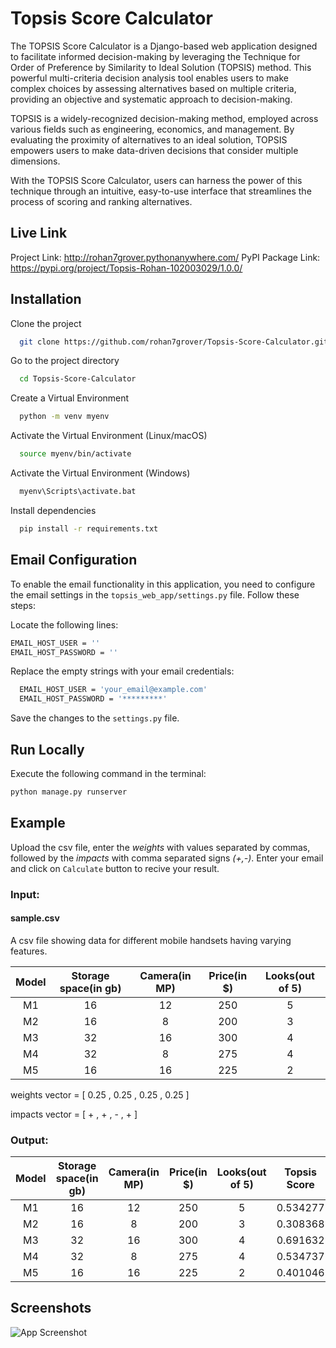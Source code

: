# Topsis Score Calculator

The TOPSIS Score Calculator is a Django-based web application designed to facilitate informed decision-making by leveraging the Technique for Order of Preference by Similarity to Ideal Solution (TOPSIS) method. This powerful multi-criteria decision analysis tool enables users to make complex choices by assessing alternatives based on multiple criteria, providing an objective and systematic approach to decision-making.

TOPSIS is a widely-recognized decision-making method, employed across various fields such as engineering, economics, and management. By evaluating the proximity of alternatives to an ideal solution, TOPSIS empowers users to make data-driven decisions that consider multiple dimensions.

With the TOPSIS Score Calculator, users can harness the power of this technique through an intuitive, easy-to-use interface that streamlines the process of scoring and ranking alternatives.

## Live Link

Project Link: http://rohan7grover.pythonanywhere.com/
PyPI Package Link: https://pypi.org/project/Topsis-Rohan-102003029/1.0.0/

## Installation

Clone the project

```bash
  git clone https://github.com/rohan7grover/Topsis-Score-Calculator.git
```

Go to the project directory

```bash
  cd Topsis-Score-Calculator
```

Create a Virtual Environment

```bash
  python -m venv myenv
```

Activate the Virtual Environment (Linux/macOS)

```bash
  source myenv/bin/activate
```

Activate the Virtual Environment (Windows)

```bash
  myenv\Scripts\activate.bat
```

Install dependencies

```bash
  pip install -r requirements.txt
```

## Email Configuration

To enable the email functionality in this application, you need to configure the email settings in the `topsis_web_app/settings.py` file. Follow these steps:

Locate the following lines:

```bash
EMAIL_HOST_USER = ''
EMAIL_HOST_PASSWORD = ''
```

Replace the empty strings with your email credentials:

```bash
  EMAIL_HOST_USER = 'your_email@example.com'
  EMAIL_HOST_PASSWORD = '*********'
```

Save the changes to the `settings.py` file.

## Run Locally

Execute the following command in the terminal:

```bash
python manage.py runserver
```

## Example

Upload the csv file, enter the _weights_ with values separated by commas, followed by the _impacts_ with comma separated signs _(+,-)_.
Enter your email and click on `Calculate` button to recive your result.

### Input:

#### sample.csv

A csv file showing data for different mobile handsets having varying features.

| Model  | Storage space(in gb) | Camera(in MP)| Price(in $)  | Looks(out of 5) |
| :----: |:--------------------:|:------------:|:------------:|:---------------:|
| M1 | 16 | 12 | 250 | 5 |
| M2 | 16 | 8  | 200 | 3 |
| M3 | 32 | 16 | 300 | 4 |
| M4 | 32 | 8  | 275 | 4 |
| M5 | 16 | 16 | 225 | 2 |

weights vector = [ 0.25 , 0.25 , 0.25 , 0.25 ]

impacts vector = [ + , + , - , + ]

### Output:

| Model  | Storage space(in gb) | Camera(in MP)| Price(in $)  | Looks(out of 5) | Topsis Score | Rank |
| :----: |:--------------------:|:------------:|:------------:|:---------------:| :---: | :---: |
| M1 | 16 | 12 | 250 | 5 | 0.534277 | 3
| M2 | 16 | 8  | 200 | 3 | 0.308368 | 5
| M3 | 32 | 16 | 300 | 4 | 0.691632 | 1
| M4 | 32 | 8  | 275 | 4 | 0.534737 | 2
| M5 | 16 | 16 | 225 | 2 | 0.401046 | 4

## Screenshots

![App Screenshot](https://user-images.githubusercontent.com/85683864/227775815-0c375a6b-1f27-4570-b297-7a158d8d5bb6.png)

